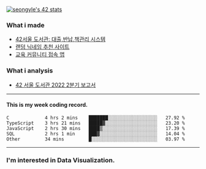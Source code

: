 [![seongyle's 42 stats](https://badge42.vercel.app/api/v2/cl260u6td000609l4p4inxynw/stats?cursusId=21&coalitionId=86)](https://github.com/JaeSeoKim/badge42)

### What i made
- [42서울 도서관: 대출,반납,책관리 시스템](https://42library.kr/)
- [랜덤 닉네임 추천 사이트](https://yeonseong-lee.github.io/random-nickname-website/)
- [교육 커뮤니티 접속 앱](https://github.com/YeonSeong-Lee/HufsLifeAcademy_app)


### What i analysis
- [42 서울 도서관 2022 2분기 보고서](https://rpubs.com/yeonseong/jiphyeonjeon_2022_2Q)
---

#### This is my week coding record.

<!--START_SECTION:waka-->

```text
C             4 hrs 2 mins    ███████░░░░░░░░░░░░░░░░░░   27.92 %
TypeScript    3 hrs 21 mins   █████▓░░░░░░░░░░░░░░░░░░░   23.20 %
JavaScript    2 hrs 30 mins   ████▒░░░░░░░░░░░░░░░░░░░░   17.39 %
SQL           2 hrs 1 min     ███▓░░░░░░░░░░░░░░░░░░░░░   14.04 %
Other         34 mins         █░░░░░░░░░░░░░░░░░░░░░░░░   03.97 %
```

<!--END_SECTION:waka-->
--- 

### I'm interested in Data Visualization.



<!--
**YeonSeong-Lee/YeonSeong-Lee** is a ✨ _special_ ✨ repository because its `README.md` (this file) appears on your GitHub profile.

Here are some ideas to get you started:

- 🔭 I’m currently working on ...
- 🌱 I’m currently learning ...
- 👯 I’m looking to collaborate on ...
- 🤔 I’m looking for help with ...
- 💬 Ask me about ...
- 📫 How to reach me: ...
- 😄 Pronouns: ...
- ⚡ Fun fact: ...
-->
